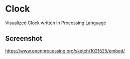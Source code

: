 # Clock
Visualized Clock written in Processing Language

## Screenshot
https://www.openprocessing.org/sketch/1021525/embed/

